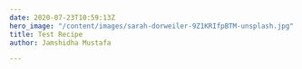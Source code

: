 ```yaml
---
date: 2020-07-23T10:59:13Z
hero_image: "/content/images/sarah-dorweiler-9Z1KRIfpBTM-unsplash.jpg"
title: Test Recipe
author: Jamshidha Mustafa

---
```

